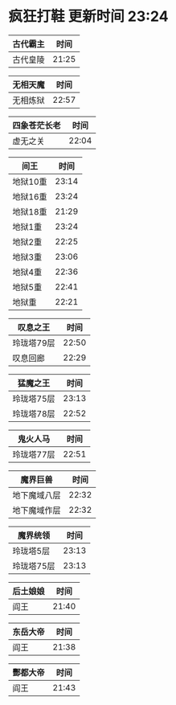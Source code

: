 # 疯狂打鞋 更新时间 23:24

| 古代霸主   | 时间    |
|--------|-------|
| 古代皇陵 | 21:25 |

| 无相天魔   | 时间    |
|--------|-------|
| 无相炼狱 | 22:57 |

| 四象苍茫长老   | 时间    |
|--------|-------|
| 虚无之关 | 22:04 |

| 间王   | 时间    |
|--------|-------|
| 地狱10重 | 23:14 |
| 地狱16重 | 23:24 |
| 地狱18重 | 21:29 |
| 地狱1重 | 23:24 |
| 地狱2重 | 22:25 |
| 地狱3重 | 23:06 |
| 地狱4重 | 22:36 |
| 地狱5重 | 22:41 |
| 地狱重 | 22:21 |

| 叹息之王   | 时间    |
|--------|-------|
| 玲珑塔79层 | 22:50 |
| 叹息回廊 | 22:29 |

| 猛魔之王   | 时间    |
|--------|-------|
| 玲珑塔75层 | 23:13 |
| 玲珑塔78层 | 22:52 |

| 鬼火人马   | 时间    |
|--------|-------|
| 玲珑塔77层 | 22:51 |

| 魔界巨兽   | 时间    |
|--------|-------|
| 地下魔域八层 | 22:32 |
| 地下魔域作层 | 22:32 |

| 魔界统领   | 时间    |
|--------|-------|
| 玲珑塔5层 | 23:13 |
| 玲珑塔75层 | 23:13 |

| 后土娘娘   | 时间    |
|--------|-------|
| 阎王 | 21:40 |

| 东岳大帝   | 时间    |
|--------|-------|
| 阎王 | 21:38 |

| 酆都大帝   | 时间    |
|--------|-------|
| 阎王 | 21:43 |